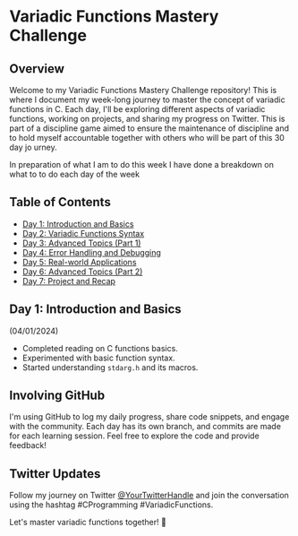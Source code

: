 # Variadic Functions Mastery Challenge

## Overview

Welcome to my Variadic Functions Mastery Challenge repository! This is where I document my week-long journey to master the concept of variadic functions in C. 
Each day, I'll be exploring different aspects of variadic functions, working on projects, and sharing my progress on Twitter.
This is part of a discipline game aimed to ensure the maintenance of discipline and to hold myself accountable together with others who will be part of this 30 day jo
urney.

In preparation of what I am to do this week I have done a breakdown on what to to do each day of the week

## Table of Contents

- [Day 1: Introduction and Basics](#day-1-introduction-and-basics)
- [Day 2: Variadic Functions Syntax](#day-2-variadic-functions-syntax)
- [Day 3: Advanced Topics (Part 1)](#day-3-advanced-topics-part-1)
- [Day 4: Error Handling and Debugging](#day-4-error-handling-and-debugging)
- [Day 5: Real-world Applications](#day-5-real-world-applications)
- [Day 6: Advanced Topics (Part 2)](#day-6-advanced-topics-part-2)
- [Day 7: Project and Recap](#day-7-project-and-recap)

## Day 1: Introduction and Basics 
(04/01/2024)

- Completed reading on C functions basics.
- Experimented with basic function syntax.
- Started understanding `stdarg.h` and its macros.

## Involving GitHub

I'm using GitHub to log my daily progress, share code snippets, and engage with the community.
 Each day has its own branch, and commits are made for each learning session. Feel free to explore the code and provide feedback!

## Twitter Updates

Follow my journey on Twitter [@YourTwitterHandle](https://twitter.com/YourTwitterHandle) and join the conversation using the hashtag #CProgramming #VariadicFunctions.

Let's master variadic functions together! 🚀
